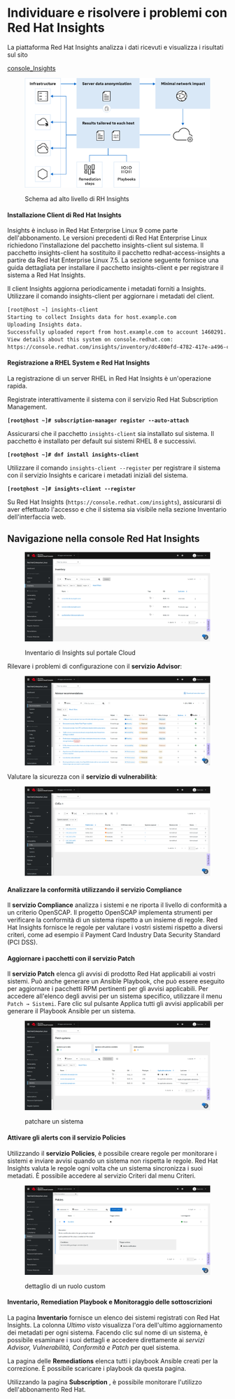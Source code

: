 # Individuare e risolvere i problemi con Red Hat Insights

La piattaforma Red Hat Insights analizza i dati ricevuti e visualizza i risultati sul sito

[console\_Insights](https://console.redhat.com/insights)

<figure><img src="../.gitbook/assets/image (2) (1).png" alt=""><figcaption><p>Schema ad alto livello di RH Insights</p></figcaption></figure>

#### Installazione Client di Red Hat Insights

Insights è incluso in Red Hat Enterprise Linux 9 come parte dell'abbonamento. Le versioni precedenti di Red Hat Enterprise Linux richiedono l'installazione del pacchetto insights-client sul sistema. Il pacchetto insights-client ha sostituito il pacchetto redhat-access-insights a partire da Red Hat Enterprise Linux 7.5. La sezione seguente fornisce una guida dettagliata per installare il pacchetto insights-client e per registrare il sistema a Red Hat Insights.

Il client Insights aggiorna periodicamente i metadati forniti a Insights. Utilizzare il comando insights-client per aggiornare i metadati del client.

```bash
[root@host ~] insights-client 
Starting to collect Insights data for host.example.com
Uploading Insights data.
Successfully uploaded report from host.example.com to account 1460291.
View details about this system on console.redhat.com:
https://console.redhat.com/insights/inventory/dc480efd-4782-417e-a496-cb33e23642f0
```

#### Registrazione a RHEL System e Red Hat Insights

La registrazione di un server RHEL in Red Hat Insights è un'operazione rapida.

Registrate interattivamente il sistema con il servizio Red Hat Subscription Management.

<pre><code><strong>[root@host ~]# subscription-manager register --auto-attach
</strong></code></pre>

Assicurarsi che il pacchetto `insights-client` sia installato sul sistema. Il pacchetto è installato per default sui sistemi RHEL 8 e successivi.

<pre><code><strong>[root@host ~]# dnf install insights-client
</strong></code></pre>

Utilizzare il comando `insights-client --register` per registrare il sistema con il servizio Insights e caricare i metadati iniziali del sistema.

<pre><code><strong>[root@host ~]# insights-client --register
</strong></code></pre>

Su Red Hat Insights (`https://console.redhat.com/insights`), assicurarsi di aver effettuato l'accesso e che il sistema sia visibile nella sezione Inventario dell'interfaccia web.

## Navigazione nella console Red Hat Insights

<figure><img src="../.gitbook/assets/image (2) (1) (1).png" alt=""><figcaption><p>Inventario di Insights sul portale Cloud</p></figcaption></figure>

Rilevare i problemi di configurazione con il **servizio Advisor**:

<figure><img src="../.gitbook/assets/image (3).png" alt=""><figcaption></figcaption></figure>

Valutare la sicurezza con il **servizio di vulnerabilità**:

<figure><img src="../.gitbook/assets/image (4).png" alt=""><figcaption></figcaption></figure>

#### Analizzare la conformità utilizzando il servizio Compliance

Il **servizio Compliance** analizza i sistemi e ne riporta il livello di conformità a un criterio OpenSCAP. Il progetto OpenSCAP implementa strumenti per verificare la conformità di un sistema rispetto a un insieme di regole. Red Hat Insights fornisce le regole per valutare i vostri sistemi rispetto a diversi criteri, come ad esempio il Payment Card Industry Data Security Standard (PCI DSS).

#### Aggiornare i pacchetti con il servizio Patch

Il **servizio Patch** elenca gli avvisi di prodotto Red Hat applicabili ai vostri sistemi. Può anche generare un Ansible Playbook, che può essere eseguito per aggiornare i pacchetti RPM pertinenti per gli avvisi applicabili. Per accedere all'elenco degli avvisi per un sistema specifico, utilizzare il menu `Patch → Sistemi`. Fare clic sul pulsante Applica tutti gli avvisi applicabili per generare il Playbook Ansible per un sistema.

<figure><img src="../.gitbook/assets/image (5).png" alt=""><figcaption><p>patchare un sistema</p></figcaption></figure>

#### Attivare gli alerts con il servizio Policies

Utilizzando il **servizio Policies**, è possibile creare regole per monitorare i sistemi e inviare avvisi quando un sistema non rispetta le regole. Red Hat Insights valuta le regole ogni volta che un sistema sincronizza i suoi metadati. È possibile accedere al servizio Criteri dal menu Criteri.

<figure><img src="../.gitbook/assets/image (6).png" alt=""><figcaption><p>dettaglio di un ruolo custom</p></figcaption></figure>

#### Inventario, Remediation Playbook e Monitoraggio delle sottoscrizioni

La pagina **Inventario** fornisce un elenco dei sistemi registrati con Red Hat Insights. La colonna _Ultimo visto_ visualizza l'ora dell'ultimo aggiornamento dei metadati per ogni sistema. Facendo clic sul nome di un sistema, è possibile esaminare i suoi dettagli e accedere direttamente ai _servizi Advisor, Vulnerabilità, Conformità e Patch_ per quel sistema.

La pagina delle **Remediations** elenca tutti i playbook Ansible creati per la correzione. È possibile scaricare i playbook da questa pagina.

Utilizzando la pagina **Subscription** , è possibile monitorare l'utilizzo dell'abbonamento Red Hat.
